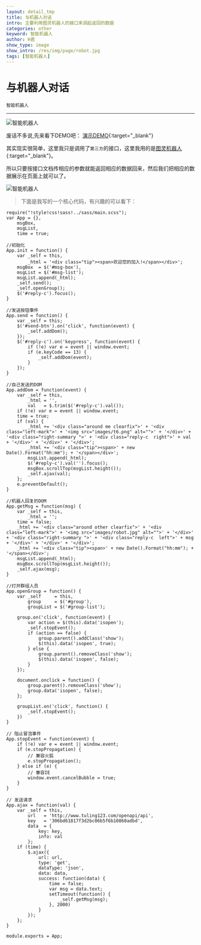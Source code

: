 ```yaml
---
layout: detail_tmp
title: 与机器人对话
intro: 主要利用图灵机器人的接口来调起返回的数据
categories: other
keyword: 智能机器人
author: H君
show_type: image
show_intro: /res/img/page/robot.jpg
tags: [智能机器人]
---
```


# 与机器人对话

`智能机器人`

--- 

![智能机器人](../res/img/page/robot.jpg) 

废话不多说,先来看下DEMO吧：
[演示DEMO](http://robot-9c939.coding.io "DEMO"){:target="_blank"}

其实现实很简单，这里我只是调用了`第三方`的接口，这里我用的是[图灵机器人](http://www.tuling123.com/ "图灵机器人"){:target="_blank"}。

所以只要按接口文档传相应的参数就能返回相应的数据回来，然后我们把相应的数据展示在页面上就可以了。

![智能机器人](../res/img/page/robot1.jpg) 

>下面是我写的一个核心代码，有兴趣的可以看下：

	require("!style!css!sass!../sass/main.scss");
	var App = {},
		msgBox,
		msgList,
		time = true;

	//初始化
	App.init = function() {
	    var _self = this,
	    	_html = '<div class="tip"><span>欢迎您的加入!</span></div>';
    	msgBox  = $('#msg-box'),
    	msgList = $('#msg-list');
	    msgList.append(_html);
	    _self.send();
	    _self.openGroup();
	    $('#reply-c').focus();
	}

	//发送按钮事件
	App.send = function() {
	    var _self = this;
	    $('#send-btn').on('click', function(event) {
	        _self.addDom();
	    });
	    $('#reply-c').on('keypress', function(event) {
	        if (!e) var e = event || window.event;
	        if (e.keyCode == 13) {
	            _self.addDom(event);
	        }
	    });
	}

	//自己发送的DOM
	App.addDom = function(event) {
		var _self = this,
	        _html = '',
	        val   = $.trim($('#reply-c').val());
	    if (!e) var e = event || window.event;
	    time = true;
	    if (val) {
	        _html += '<div class="around me clearfix">' + '<div class="left-mark">' + '<img src="images/t6.png" alt="">' + '</div>' + '<div class="right-summary ">' + '<div class="reply-c  right">' + val + '</div>' + '</div>' + '</div>';
	        _html += '<div class="tip"><span>' + new Date().Format("hh:mm"); + '</span></div>';
	        msgList.append(_html);
	        $('#reply-c').val('').focus();
	        msgBox.scrollTop(msgList.height());
	        _self.ajax(val);
	    };
	    e.preventDefault();
	}

	//机器人回复的DOM
	App.getMsg = function(msg) {
		var _self = this,
	        _html = '';
	    time = false;
	    _html += '<div class="around other clearfix">' + '<div class="left-mark">' + '<img src="images/robot.jpg" alt="">' + '</div>' + '<div class="right-summary ">' + '<div class="reply-c  left">' + msg + '</div>' + '</div>' + '</div>';
	    _html += '<div class="tip"><span>' + new Date().Format("hh:mm"); + '</span></div>';
	    msgList.append(_html);
	    msgBox.scrollTop(msgList.height());
	    _self.ajax(msg);
	}

	//打开群组人员
	App.openGroup = function() {
	    var _self 	  = this,
	   		group 	  = $('#group'),
	    	groupList = $('#group-list');

	    group.on('click', function(event) {
	        var action = $(this).data('isopen');
	        _self.stopEvent();
	        if (action == false) {
	            group.parent().addClass('show');
	            $(this).data('isopen', true);
	        } else {
	            group.parent().removeClass('show');
	            $(this).data('isopen', false);
	        }
	    });

	    document.onclick = function() {
	        group.parent().removeClass('show');
	        group.data('isopen', false);
	    };

	    groupList.on('click', function() {
	        _self.stopEvent();
	    })
	}

	// 阻止冒泡事件
	App.stopEvent = function(event) {
	    if (!e) var e = event || window.event;
	    if (e.stopPropagation) {
	        // 兼容火狐
	        e.stopPropagation();
	    } else if (e) {
	        // 兼容IE
	        window.event.cancelBubble = true;
	    }
	}

	// 发送请求
	App.ajax = function(val) {
	    var _self = this,
	        url   = 'http://www.tuling123.com/openapi/api',
	        key   = '306bd61817f3d2bc06b5f6b10860adbd',
		    data  = {
		        key: key,
		        info: val
		    };
	    if (time) {
	        $.ajax({
	            url: url,
	            type: 'get',
	            dataType: 'json',
	            data: data,
	            success: function(data) {
	                time = false;
	                var msg = data.text;
	                setTimeout(function() {
	                    _self.getMsg(msg);
	                }, 2000)
	            }
	        });
	    };
	}

	module.exports = App;

